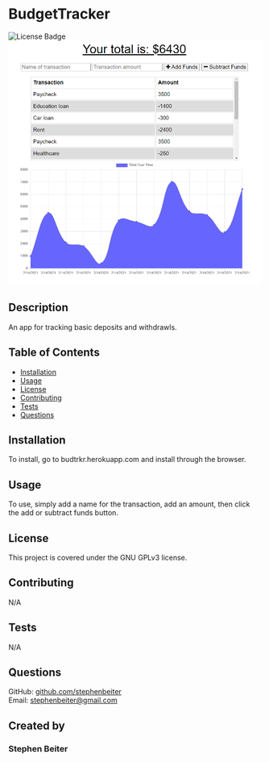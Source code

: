 # BudgetTracker
![License Badge](https://img.shields.io/badge/license-GNU%20GPLv3-green)
![BudgetTrackerSS](./public/icons/budgettracker.png)
## Description
An app for tracking basic deposits and withdrawls.
## Table of Contents
* [Installation](#Installation)
* [Usage](#Usage)
* [License](#License)
* [Contributing](#Contributing)
* [Tests](#Tests)
* [Questions](#Questions)
## Installation
To install, go to budtrkr.herokuapp.com and install through the browser.
## Usage
To use, simply add a name for the transaction, add an amount, then click the add or subtract funds button.
## License
This project is covered under the GNU GPLv3 license.
## Contributing
N/A
## Tests
N/A
## Questions
GitHub: [github.com/stephenbeiter](http://github.com/stephenbeiter)  
Email: [stephenbeiter@gmail.com](mailto:stephenbeiter@gmail.com)
## Created by
### Stephen Beiter

